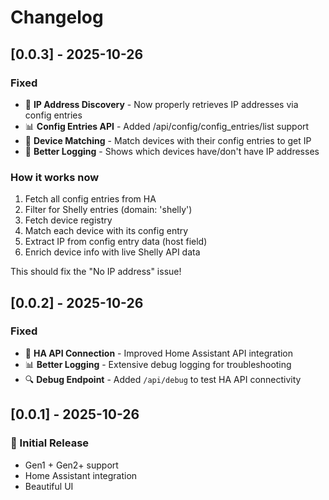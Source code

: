 # Changelog

## [0.0.3] - 2025-10-26

### Fixed
- 🎯 **IP Address Discovery** - Now properly retrieves IP addresses via config entries
- 📊 **Config Entries API** - Added /api/config/config_entries/list support
- 🔗 **Device Matching** - Match devices with their config entries to get IP
- 📝 **Better Logging** - Shows which devices have/don't have IP addresses

### How it works now
1. Fetch all config entries from HA
2. Filter for Shelly entries (domain: 'shelly')
3. Fetch device registry
4. Match each device with its config entry
5. Extract IP from config entry data (host field)
6. Enrich device info with live Shelly API data

This should fix the "No IP address" issue!

## [0.0.2] - 2025-10-26

### Fixed
- 🔧 **HA API Connection** - Improved Home Assistant API integration
- 📊 **Better Logging** - Extensive debug logging for troubleshooting
- 🔍 **Debug Endpoint** - Added `/api/debug` to test HA API connectivity

## [0.0.1] - 2025-10-26

### 🎉 Initial Release
- Gen1 + Gen2+ support
- Home Assistant integration
- Beautiful UI
